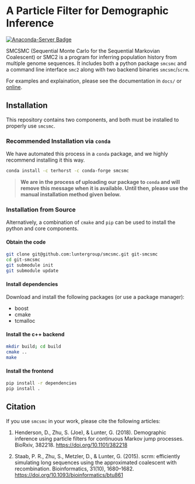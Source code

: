 # A Particle Filter for Demographic Inference
[![Anaconda-Server Badge](https://anaconda.org/anaconda/anaconda/badges/installer/conda.svg)](https://conda.anaconda.org/anaconda)

SMCSMC (Sequential Monte Carlo for the Sequential Markovian Coalescent) or SMC2 is a program for inferring population history from multiple genome sequences. It includes both a python package `smcsmc` and a command line interface `smc2` along with two backend binaries `smcsmc`/`scrm`.

For examples and explaination, please see the documentation in `docs/` or [online](https://smcsmc.readthedocs.io).

## Installation

This repository contains two components, and both must be installed to properly use `smcsmc`.

### Recommended Installation via `conda`

We have automated this process in a `conda` package, and we highly recommend installing it this way.

```sh
conda install -c terhorst -c conda-forge smcsmc
```

> **We are in the process of uploading our package to `conda` and will remove this message when it is available. Until then, please use the manual installation method given below.**

### Installation from Source

Alternatively, a combination of `cmake` and `pip` can be used to install the python and core components.

#### Obtain the code

```sh
git clone git@github.com:luntergroup/smcsmc.git git-smcsmc
cd git-smcsmc
git submodule init
git submodule update
```

#### Install dependencies

Download and install the following packages (or use a package manager):

- boost
- cmake
- tcmalloc

#### Install the c++ backend

```sh
mkdir build; cd build
cmake ..
make
```

#### Install the frontend

```sh
pip install -r dependencies
pip install .
```

## Citation

If you use `smcsmc` in your work, please cite the following articles:

1. Henderson, D., Zhu, S. (Joe), & Lunter, G. (2018). Demographic inference using particle filters for continuous Markov jump processes. BioRxiv, 382218. https://doi.org/10.1101/382218

2. Staab, P. R., Zhu, S., Metzler, D., & Lunter, G. (2015). scrm: efficiently simulating long sequences using the approximated coalescent with recombination. Bioinformatics, 31(10), 1680–1682. https://doi.org/10.1093/bioinformatics/btu861



